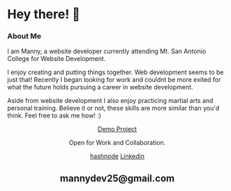 
<h1 align="left">Hey there!  👋</h1>
<h3 align="left" padding-top="20px">About Me</h3>
<p align="left">I am Manny, a website developer currently attending Mt. San Antonio College for Website Development.</p>
<p align="left">I enjoy creating and putting things together. Web development seems to be just that! Recently I began looking for work and 
    couldnt be more exited for what the future holds pursuing a career in website development.
</p>
<p align="left">Aside from website development I also enjoy practicing martial arts and personal training. Believe it or not, these skills are more similar than you'd think. Feel free to ask me how! :)
</p>
<p align="center"><a href="https://manny-fl.github.io/github.io/" target="_blank">Demo Project</a><p>


<p align="center">Open for Work and Collaboration.</p>
<div class="button-group minor-group" align="center">
    <a href="https://hashnode.com/@mannydev25" class="button primary">hashnode</a>
    <a href="#" class="button">Linkedin</a>
</div><h2 align="center"><a href="mailto:mannydev25@gmail.com"></a>mannydev25@gmail.com</h2>
<p align="center">
</p>

